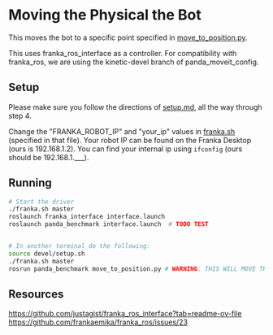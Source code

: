 # Moving the Physical the Bot

This moves the bot to a specific point specified in [move_to_position.py](src/panda_benchmark/scripts/move_to_position.py).

This uses franka_ros_interface as a controller. For compatibility with franka_ros, we are using the kinetic-devel branch of panda_moveit_config. 

## Setup
Please make sure you follow the directions of [setup.md](/doc/setup.md), all the way through step 4.


Change the "FRANKA_ROBOT_IP" and "your_ip"  values in [franka.sh](/franka.sh) (specified in that file). Your robot IP can be found on the Franka Desktop (ours is 192.168.1.2). You can find your internal ip using `ifconfig` (ours should be 192.168.1.___). 

## Running

```bash
# Start the driver
./franka.sh master
roslaunch franka_interface interface.launch 
roslaunch panda_benchmark interface.launch  # TODO TEST


# In another terminal do the following:
source devel/setup.sh
./franka.sh master
rosrun panda_benchmark move_to_position.py # WARNING: THIS WILL MOVE THE BOT!
```


## Resources
https://github.com/justagist/franka_ros_interface?tab=readme-ov-file
https://github.com/frankaemika/franka_ros/issues/23